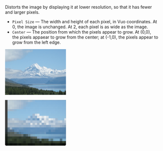 Distorts the image by displaying it at lower resolution, so that it has fewer and larger pixels. 

   - `Pixel Size` — The width and height of each pixel, in Vuo coordinates. At 0, the image is unchanged. At 2, each pixel is as wide as the image. 
   - `Center` — The position from which the pixels appear to grow.  At (0,0), the pixels appaear to grow from the center; at (-1,0), the pixels appear to grow from the left edge.

![](mountains.png)

![](pixellate.png)
